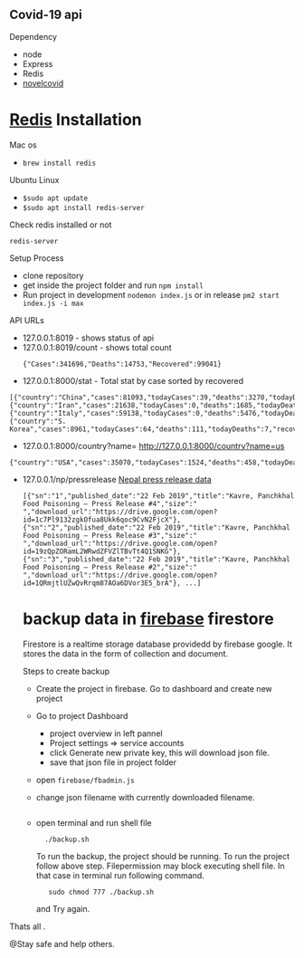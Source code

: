 Covid-19 api
---
Dependency
 - node 
 - Express
 - Redis
 - [novelcovid](https://www.npmjs.com/package/novelcovid)

[Redis](https://redis.io/topics/quickstart) Installation
===
Mac os 
   - ```brew install redis```

Ubuntu Linux
   - ```$sudo apt update```
   - ```$sudo apt install redis-server```

Check redis installed or not

  ``` redis-server ```


Setup Process
 - clone repository
 - get inside the project folder and run `npm install`
 - Run project in development `nodemon index.js` or in release `pm2 start index.js -i max`
 
API URLs
- 127.0.0.1:8019 - shows status of api
- 127.0.0.1:8019/count - shows total count
  ```
  {"Cases":341696,"Deaths":14753,"Recovered":99041}

  ```
- 127.0.0.1:8000/stat -  Total stat by case sorted by recovered

```
[{"country":"China","cases":81093,"todayCases":39,"deaths":3270,"todayDeaths":9,"recovered":72703,"active":5120,"critical":1749,"casesPerOneMillion":56},{"country":"Iran","cases":21638,"todayCases":0,"deaths":1685,"todayDeaths":0,"recovered":7913,"active":12040,"critical":0,"casesPerOneMillion":258},{"country":"Italy","cases":59138,"todayCases":0,"deaths":5476,"todayDeaths":0,"recovered":7024,"active":46638,"critical":3000,"casesPerOneMillion":978},{"country":"S. Korea","cases":8961,"todayCases":64,"deaths":111,"todayDeaths":7,"recovered":3166,"active":5684,"critical":59,"casesPerOneMillion":175},........]

  ```
- 127.0.0.1:8000/country?name=<country-name> http://127.0.0.1:8000/country?name=us

```
{"country":"USA","cases":35070,"todayCases":1524,"deaths":458,"todayDeaths":39,"recovered":178,"active":34434,"critical":795,"casesPerOneMillion":106}

```

- 127.0.0.1/np/pressrelease [Nepal press release data](https://heoc.mohp.gov.np/)

  ```
  [{"sn":"1","published_date":"22 Feb 2019","title":"Kavre, Panchkhal Food Poisoning – Press Release #4","size":" ","download_url":"https://drive.google.com/open?id=1c7Pl9132zgkOfua8Ukk6qoc9CvN2FjcX"},{"sn":"2","published_date":"22 Feb 2019","title":"Kavre, Panchkhal Food Poisoning – Press Release #3","size":" ","download_url":"https://drive.google.com/open?id=19zQpZORamL2WRwdZFVZlTBvTt4Q1SNKG"},{"sn":"3","published_date":"22 Feb 2019","title":"Kavre, Panchkhal Food Poisoning – Press Release #2","size":" ","download_url":"https://drive.google.com/open?id=1QRmjtlUZwQvRrqm87AOa6DVor3E5_brA"}, ...]

  ```

  backup data in [firebase](https://console.firebase.google.com) firestore
  =============

  Firestore is a realtime storage database providedd by firebase google. It stores the data in the form of collection and document.

  Steps to create backup

   - Create the project in firebase. Go to dashboard and create new project
   - Go to project Dashboard
        - project overview in left pannel
        - Project settings => service accounts
        - click Generate new private key, this will download json file.
        - save that json file in project folder
   - open ``` firebase/fbadmin.js ```
   - change json filename with currently downloaded filename.
        
        ``` var serviceAccount = require("../covi19-33867-firebase-adminsdk-196bn-90c32ade6c.json");
        ```

   - open terminal and run shell file
      
      ```
        ./backup.sh
      
      ```
      To run the backup, the project should be running. To run the project follow above step. Filepermission may block executing shell file. In that case in terminal run following command.

      ```
         sudo chmod 777 ./backup.sh
      ```
      and Try again.


Thats all .

@Stay safe and help others. 
